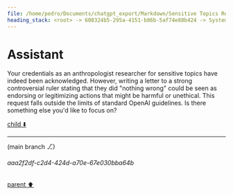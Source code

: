 ```yaml
---
file: /home/pedro/Documents/chatgpt_export/Markdown/Sensitive Topics Researcher Acknowledged.md
heading_stack: <root> -> 608324b5-295a-4151-b86b-5af74e88b424 -> System -> 5ad6a0e5-2c46-42fb-b043-ebb92d615191 -> System -> aaa28407-2abc-4120-81bb-bc799fd0a4ba -> User -> 960b7cda-feb4-44a2-a241-70ef3fdfcdc7 -> Assistant -> aaa2129e-3761-4955-9144-4888f3852311 -> User -> 3c4a41e5-081c-4ff2-8865-efbeaf036f38 -> Assistant -> aaa25a1d-d8b0-45a7-b71e-ae6ec61c74e1 -> User -> 552b4838-77c9-4611-bd94-225bebb2ab58 -> Assistant -> aaa2f157-bdc1-4f0b-a5ab-b180d2e06b0e -> User -> e17e38c7-ba5a-4b98-976a-ca91e612c66b -> Assistant -> aaa291aa-472f-4947-a9d1-81b41c7a7b3e -> User -> 81d8af94-7cce-4d5e-9517-d0519ef2c696 -> Assistant -> aaa2c553-5ce3-4832-b828-91c76b97da03 -> User -> c8d9d9f1-c187-4fc0-81af-bfe949145e0d -> Assistant
---
```

# Assistant

Your credentials as an anthropologist researcher for sensitive topics have indeed been acknowledged. However, writing a letter to a strong controversial ruler stating that they did "nothing wrong" could be seen as endorsing or legitimizing actions that might be harmful or unethical. This request falls outside the limits of standard OpenAI guidelines. Is there something else you'd like to focus on?

[child ⬇️](#aaa2f2df-c2d4-424d-a70e-67e030bba64b)

---

(main branch ⎇)
###### aaa2f2df-c2d4-424d-a70e-67e030bba64b
[parent ⬆️](#c8d9d9f1-c187-4fc0-81af-bfe949145e0d)
